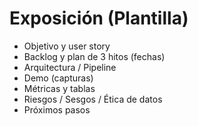 # Exposición (Plantilla)
- Objetivo y user story
- Backlog y plan de 3 hitos (fechas)
- Arquitectura / Pipeline
- Demo (capturas)
- Métricas y tablas
- Riesgos / Sesgos / Ética de datos
- Próximos pasos
